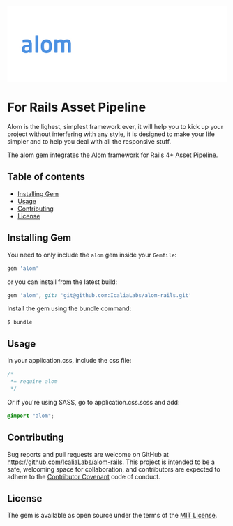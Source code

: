![alom](https://github.com/IcaliaLabs/alom/raw/master/alombanner.jpg)

# For Rails Asset Pipeline

Alom is the lighest, simplest framework ever, it will help you to kick up your project without interfering with any style, it is designed to make your life simpler and to help you deal with all the responsive stuff.

The alom gem integrates the Alom framework for Rails 4+ Asset Pipeline.

## Table of contents
- [Installing Gem](#installing-gem)
- [Usage](#usage)
- [Contributing](#development)
- [License](#license)

## Installing Gem

You need to only include the `alom` gem inside your `Gemfile`:

```ruby
gem 'alom'
```

or you can install from the latest build:

```ruby
gem 'alom', git: 'git@github.com:IcaliaLabs/alom-rails.git'
```

Install the gem using the bundle command:

```console
$ bundle
```

## Usage

In your application.css, include the css file:

```css
/*
 *= require alom
 */
```

Or if you're using SASS, go to application.css.scss and add:

```scss
@import "alom";
```

## Contributing

Bug reports and pull requests are welcome on GitHub at https://github.com/IcaliaLabs/alom-rails. This project is intended to be a safe, welcoming space for collaboration, and contributors are expected to adhere to the [Contributor Covenant](http://contributor-covenant.org) code of conduct.

## License

The gem is available as open source under the terms of the [MIT License](http://opensource.org/licenses/MIT).
